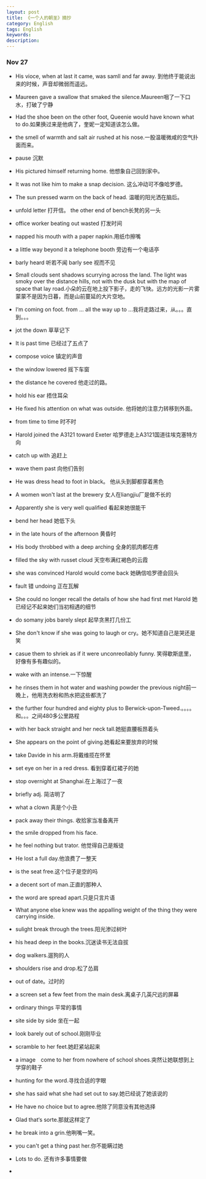 ```yaml
---
layout: post
title: 《一个人的朝圣》摘抄
category: English
tags: English
keywords:
description:
---
```


### Nov 27
- His vioce, when at last it came, was samll  and far away. 到他终于能说出来的时候，声音却微弱而遥远。

- Maureen gave a swallow that smaked the silence.Maureen咽了一下口水，打破了宁静

- Had the shoe been on the other foot, Queenie would have known what to do.如果换过来是他病了，奎妮一定知道该怎么做。

- the smell of warmth and salt air rushed at his nose.一股温暖微咸的空气扑面而来。

- pause 沉默 

- His pictured himself returning home. 他想象自己回到家中。

- It was not like him to make a snap decision. 这么冲动可不像哈罗德。 

- The sun pressed warm on the back of head. 温暖的阳光洒在脑后。


- unfold letter 打开信。 the other end of bench长凳的另一头


- office worker  beating out wasted 打发时间


- napped his mouth with a paper napkin.用纸巾擦嘴

- a little way beyond it a telephone booth 旁边有一个电话亭


- barly heard 听若不闻 barly see 视而不见


- Small clouds sent shadows scurrying across the land. The light was smoky over the distance hills, not with the dusk but with the map of space that lay road.小朵的云在地上投下影子，走的飞快。远方的光影一片雾蒙蒙不是因为日暮，而是山前蔓延的大片空地。


- I‘m coming on foot. from ... all the way up to ...我将走路过来，从。。。直到。。。
- jot the down 草草记下
- It is past time 已经过了五点了
- compose voice 镇定的声音
- the window lowered 摇下车窗
- the distance he covered 他走过的路。
- hold his ear 捂住耳朵
- He fixed his attention on what was outside. 他将她的注意力转移到外面。
- from time to time 时不时
- Harold joined the A3121 toward Exeter 哈罗德走上A3121国道往埃克塞特方向
- catch up with 追赶上
- wave them past 向他们告别
- He was dress head to foot in black。 他从头到脚都穿着黑色
- A women won't last at the brewery 女人在liangjiu厂是做不长的
- Apparently she is very well qualified 看起来她很能干
- bend her head 她低下头
- in the late hours of the afternoon 黄昏时
- His body throbbed with a deep arching 全身的肌肉都在疼
- filled the sky with russet cloud 天空布满红褐色的云霞
- she was convinced Harold would come back 她确信哈罗德会回头
- fault 错 undoing 正在瓦解
- She could no longer recall the details of how she had first met Harold 她已经记不起来她们当初相遇的细节
- do somany jobs barely slept 起早贪黑打几份工
- She don't know if she was going to laugh or cry。她不知道自己是哭还是笑
- ​casue them to shriek as if it were unconreollably funny. 笑得歇斯底里，好像有多有趣似的。
- wake with an intense.一下惊醒
- he rinses them in hot water and washing powder the previous night前一晚上，他用洗衣粉和热水把这些都洗了
- the further four hundred and eighty plus to Berwick-upon-Tweed.。。。。和。。。之间480多公里路程
- with her back straight and her neck tall.她挺直腰板昂着头
- She appears on the point of giving.她看起来要放弃的时候
- take Davide in his arm.将戴维揽在怀里
- set eye on her in a red dress. 看到穿着红裙子的她
- stop overnight at Shanghai.在上海过了一夜
- briefly adj. 简洁明了
- what a clown 真是个小丑
- pack away their things. 收拾家当准备离开
- the smile dropped from his face.
- he feel nothing but trator. 他觉得自己是叛徒
- He lost a full day.他浪费了一整天
- is the seat free.这个位子是空的吗
- a decent sort of man.正直的那种人
- the word are spread apart.只是只言片语
- What anyone else knew was the appalling weight of the thing they were carrying inside.
- sulight break through the trees.阳光渗过树叶
- his head deep in the books.沉迷读书无法自拔
- dog walkers.遛狗的人
- shoulders rise and drop.松了怂肩
- out of date。过时的
- a screen set a few feet from the main desk.离桌子几英尺远的屏幕
- ordinary things 平常的事情
- site side by side 坐在一起
- look barely out of school.刚刚毕业
- scramble to her feet.她赶紧站起来
- a image　come to her from nowhere of school shoes.突然让她联想到上学穿的鞋子
- hunting for the word.寻找合适的字眼
- she has said what she had set out to say.她已经说了她该说的
- He have no choice but to agree.他除了同意没有其他选择
- Glad that‘s sorte.那就这样定了
- he break into a grin.他咧嘴一笑。
- you can't get a thing past her.你不能瞒过她
- Lots to do. 还有许多事情要做
- 